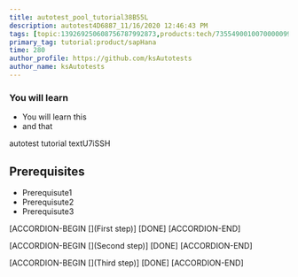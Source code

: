 ```yaml
---
title: autotest_pool_tutorial38B55L
description: autotest4D6887_11/16/2020 12:46:43 PM
tags: [topic:139269250608756787992873,products:tech/73554900100700000996,tutorial:experience/advanced]
primary_tag: tutorial:product/sapHana
time: 280
author_profile: https://github.com/ksAutotests
author_name: ksAutotests
---
```

### You will learn
- You will learn this
- and that

autotest tutorial textU7iSSH

## Prerequisites
- Prerequisute1
- Prerequisute2
- Prerequisute3

[ACCORDION-BEGIN [](First step)]
[DONE]
[ACCORDION-END]

[ACCORDION-BEGIN [](Second step)]
[DONE]
[ACCORDION-END]

[ACCORDION-BEGIN [](Third step)]
[DONE]
[ACCORDION-END]

